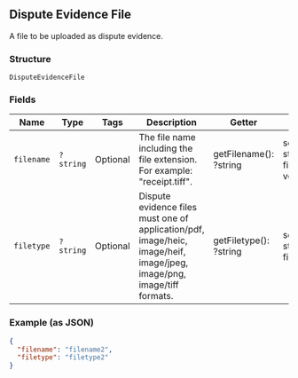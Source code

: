 ## Dispute Evidence File

A file to be uploaded as dispute evidence.

### Structure

`DisputeEvidenceFile`

### Fields

| Name | Type | Tags | Description | Getter | Setter |
|  --- | --- | --- | --- | --- | --- |
| `filename` | `?string` | Optional | The file name including the file extension. For example: "receipt.tiff". | getFilename(): ?string | setFilename(?string filename): void |
| `filetype` | `?string` | Optional | Dispute evidence files must one of application/pdf, image/heic, image/heif, image/jpeg, image/png, image/tiff formats. | getFiletype(): ?string | setFiletype(?string filetype): void |

### Example (as JSON)

```json
{
  "filename": "filename2",
  "filetype": "filetype2"
}
```

